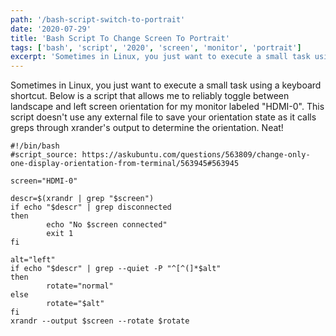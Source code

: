 ```yaml
---
path: '/bash-script-switch-to-portrait'
date: '2020-07-29'
title: 'Bash Script To Change Screen To Portrait'
tags: ['bash', 'script', '2020', 'screen', 'monitor', 'portrait']
excerpt: 'Sometimes in Linux, you just want to execute a small task using a keyboard shortcut.'
---
```


Sometimes in Linux, you just want to execute a small task using a keyboard shortcut. Below is a script that allows me to reliably toggle between landscape and left screen orientation for my monitor labeled "HDMI-0". This script doesn't use any external file to save your orientation state as it calls greps through xrander's output to determine the orientation. Neat!

```
#!/bin/bash
#script_source: https://askubuntu.com/questions/563809/change-only-one-display-orientation-from-terminal/563945#563945

screen="HDMI-0"

descr=$(xrandr | grep "$screen")
if echo "$descr" | grep disconnected
then
        echo "No $screen connected"
        exit 1
fi

alt="left"
if echo "$descr" | grep --quiet -P "^[^(]*$alt"
then
        rotate="normal"
else
        rotate="$alt"
fi
xrandr --output $screen --rotate $rotate 
```